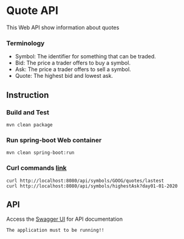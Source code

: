 # Quote API

This Web API show information about quotes

### Terminology
* Symbol: The identifier for something that can be traded.
* Bid: The price a trader offers to buy a symbol.
* Ask: The price a trader offers to sell a symbol.
* Quote: The highest bid and lowest ask.

## Instruction

### Build and Test
```shell script
mvn clean package
```

### Run spring-boot Web container
```shell script
mvn clean spring-boot:run
```

### Curl commands [link](https://curl.se) 
```shell script
curl http://localhost:8080/api/symbols/GOOG/quotes/lastest
curl http://localhost:8080/api/symbols/highestAsk?day01-01-2020
```

## API
Access the [Swagger UI](http://localhost:8080/swagger-ui.html) for API documentation

`The application must to be running!!`